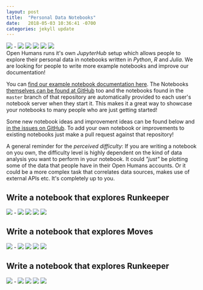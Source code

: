 ```yaml
---
layout: post
title:  "Personal Data Notebooks"
date:   2018-05-03 10:36:41 -0700
categories: jekyll update
---
```

![](https://img.shields.io/badge/difficulty-easy-brightgreen.svg) -
![](https://img.shields.io/badge/difficulty-intermediate-yellow.svg)
![](https://img.shields.io/badge/language-Python-blue.svg)
![](https://img.shields.io/badge/language-R-blue.svg)
![](https://img.shields.io/badge/language-Julia-blue.svg)
![](https://img.shields.io/badge/other-Documentation-blue.svg)
<br/>
Open Humans runs it's own *JupyterHub* setup which allows people to explore their
personal data in notebooks written in *Python*, *R* and *Julia*. We are looking for
people to write more example notebooks and improve our documentation!

You can [find our example notebook documentation here](http://openhumansfoundation.org/ohjh-example-notebooks/).
The Notebooks [themselves can be found at GitHub](https://github.com/OpenHumans/ohjh-example-notebooks)
too and the notebooks found in the `master` branch of that repository are automatically
provided to each user's notebook server when they start it. This makes it a great
way to showcase your notebooks to many people who are just getting started!

Some new notebook ideas and improvement ideas can be found below and
[in the issues on GitHub](https://github.com/OpenHumans/ohjh-example-notebooks/issues).
To add your own notebook or improvements to existing notebooks just make a pull
request against that repository!

A general reminder for the *perceived difficulty*: If you are writing a notebook
on you own, the difficulty level is highly dependent on the kind of data analysis you want to perform in your notebook.
It could *"just"* be plotting some of the data that people have in their Open Humans
accounts. Or it could be a more complex task that correlates data sources, makes use
of external APIs etc. It's completely up to you.



## Write a notebook that explores Runkeeper
![](https://img.shields.io/badge/difficulty-easy-brightgreen.svg) -
![](https://img.shields.io/badge/difficulty-intermediate-yellow.svg)
![](https://img.shields.io/badge/language-Python-blue.svg)
![](https://img.shields.io/badge/language-R-blue.svg)
![](https://img.shields.io/badge/language-Julia-blue.svg)

## Write a notebook that explores Moves
![](https://img.shields.io/badge/difficulty-easy-brightgreen.svg) -
![](https://img.shields.io/badge/difficulty-intermediate-yellow.svg)
![](https://img.shields.io/badge/language-Python-blue.svg)
![](https://img.shields.io/badge/language-R-blue.svg)
![](https://img.shields.io/badge/language-Julia-blue.svg)

## Write a notebook that explores Runkeeper
![](https://img.shields.io/badge/difficulty-easy-brightgreen.svg) -
![](https://img.shields.io/badge/difficulty-intermediate-yellow.svg)
![](https://img.shields.io/badge/language-Python-blue.svg)
![](https://img.shields.io/badge/language-R-blue.svg)
![](https://img.shields.io/badge/language-Julia-blue.svg)
